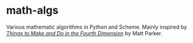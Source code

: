 # math-algs
Various mathematic algorithms in Python and Scheme. Mainly inspired by [*Things to Make and Do in the Fourth Dimension*](http://makeanddo4d.com/) by Matt Parker.

